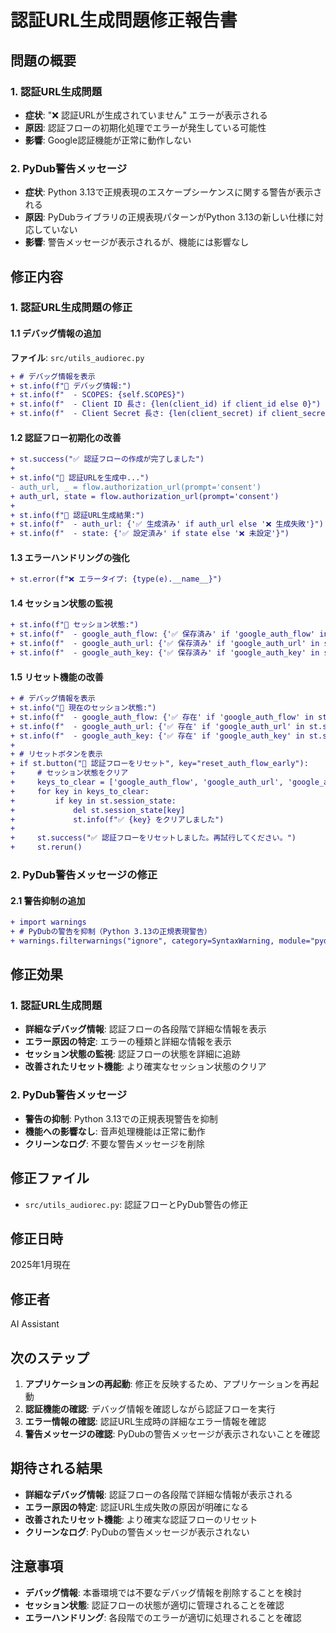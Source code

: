 # 認証URL生成問題修正報告書

## 問題の概要

### 1. 認証URL生成問題
- **症状**: "❌ 認証URLが生成されていません" エラーが表示される
- **原因**: 認証フローの初期化処理でエラーが発生している可能性
- **影響**: Google認証機能が正常に動作しない

### 2. PyDub警告メッセージ
- **症状**: Python 3.13で正規表現のエスケープシーケンスに関する警告が表示される
- **原因**: PyDubライブラリの正規表現パターンがPython 3.13の新しい仕様に対応していない
- **影響**: 警告メッセージが表示されるが、機能には影響なし

## 修正内容

### 1. 認証URL生成問題の修正

#### 1.1 デバッグ情報の追加
**ファイル**: `src/utils_audiorec.py`

```diff
+ # デバッグ情報を表示
+ st.info(f"🔧 デバッグ情報:")
+ st.info(f"  - SCOPES: {self.SCOPES}")
+ st.info(f"  - Client ID 長さ: {len(client_id) if client_id else 0}")
+ st.info(f"  - Client Secret 長さ: {len(client_secret) if client_secret else 0}")
```

#### 1.2 認証フロー初期化の改善
```diff
+ st.success("✅ 認証フローの作成が完了しました")
+ 
+ st.info("🔗 認証URLを生成中...")
- auth_url, _ = flow.authorization_url(prompt='consent')
+ auth_url, state = flow.authorization_url(prompt='consent')
+ 
+ st.info(f"🔧 認証URL生成結果:")
+ st.info(f"  - auth_url: {'✅ 生成済み' if auth_url else '❌ 生成失敗'}")
+ st.info(f"  - state: {'✅ 設定済み' if state else '❌ 未設定'}")
```

#### 1.3 エラーハンドリングの強化
```diff
+ st.error(f"❌ エラータイプ: {type(e).__name__}")
```

#### 1.4 セッション状態の監視
```diff
+ st.info(f"🔧 セッション状態:")
+ st.info(f"  - google_auth_flow: {'✅ 保存済み' if 'google_auth_flow' in st.session_state else '❌ 未保存'}")
+ st.info(f"  - google_auth_url: {'✅ 保存済み' if 'google_auth_url' in st.session_state else '❌ 未保存'}")
+ st.info(f"  - google_auth_key: {'✅ 保存済み' if 'google_auth_key' in st.session_state else '❌ 未保存'}")
```

#### 1.5 リセット機能の改善
```diff
+ # デバッグ情報を表示
+ st.info("🔧 現在のセッション状態:")
+ st.info(f"  - google_auth_flow: {'✅ 存在' if 'google_auth_flow' in st.session_state else '❌ 不存在'}")
+ st.info(f"  - google_auth_url: {'✅ 存在' if 'google_auth_url' in st.session_state else '❌ 不存在'}")
+ st.info(f"  - google_auth_key: {'✅ 存在' if 'google_auth_key' in st.session_state else '❌ 不存在'}")
+ 
+ # リセットボタンを表示
+ if st.button("🔄 認証フローをリセット", key="reset_auth_flow_early"):
+     # セッション状態をクリア
+     keys_to_clear = ['google_auth_flow', 'google_auth_url', 'google_auth_key']
+     for key in keys_to_clear:
+         if key in st.session_state:
+             del st.session_state[key]
+             st.info(f"✅ {key} をクリアしました")
+     
+     st.success("✅ 認証フローをリセットしました。再試行してください。")
+     st.rerun()
```

### 2. PyDub警告メッセージの修正

#### 2.1 警告抑制の追加
```diff
+ import warnings
+ # PyDubの警告を抑制（Python 3.13の正規表現警告）
+ warnings.filterwarnings("ignore", category=SyntaxWarning, module="pydub")
```

## 修正効果

### 1. 認証URL生成問題
- **詳細なデバッグ情報**: 認証フローの各段階で詳細な情報を表示
- **エラー原因の特定**: エラーの種類と詳細な情報を表示
- **セッション状態の監視**: 認証フローの状態を詳細に追跡
- **改善されたリセット機能**: より確実なセッション状態のクリア

### 2. PyDub警告メッセージ
- **警告の抑制**: Python 3.13での正規表現警告を抑制
- **機能への影響なし**: 音声処理機能は正常に動作
- **クリーンなログ**: 不要な警告メッセージを削除

## 修正ファイル
- `src/utils_audiorec.py`: 認証フローとPyDub警告の修正

## 修正日時
2025年1月現在

## 修正者
AI Assistant

## 次のステップ
1. **アプリケーションの再起動**: 修正を反映するため、アプリケーションを再起動
2. **認証機能の確認**: デバッグ情報を確認しながら認証フローを実行
3. **エラー情報の確認**: 認証URL生成時の詳細なエラー情報を確認
4. **警告メッセージの確認**: PyDubの警告メッセージが表示されないことを確認

## 期待される結果
- **詳細なデバッグ情報**: 認証フローの各段階で詳細な情報が表示される
- **エラー原因の特定**: 認証URL生成失敗の原因が明確になる
- **改善されたリセット機能**: より確実な認証フローのリセット
- **クリーンなログ**: PyDubの警告メッセージが表示されない

## 注意事項
- **デバッグ情報**: 本番環境では不要なデバッグ情報を削除することを検討
- **セッション状態**: 認証フローの状態が適切に管理されることを確認
- **エラーハンドリング**: 各段階でのエラーが適切に処理されることを確認
